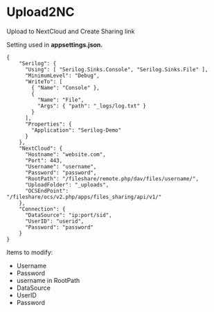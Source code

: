 # Upload2NC
Upload to NextCloud and Create Sharing link

Setting used in **appsettings.json.**

```
{
    "Serilog": {
      "Using": [ "Serilog.Sinks.Console", "Serilog.Sinks.File" ],
      "MinimumLevel": "Debug",
      "WriteTo": [
        { "Name": "Console" },
        {
          "Name": "File",
          "Args": { "path": "_logs/log.txt" }
        }
      ],
      "Properties": {
        "Application": "Serilog-Demo"
      }
    },
    "NextCloud": {
      "Hostname": "website.com",
      "Port": 443,
      "Username": "username",
      "Password": "password",
      "RootPath": "/fileshare/remote.php/dav/files/username/",
      "UploadFolder": "_uploads",
      "OCSEndPoint": "/fileshare/ocs/v2.php/apps/files_sharing/api/v1/"
    },
    "Connection": {
      "DataSource": "ip:port/sid",
      "UserID": "userid",
      "Password": "password"
    }
}
```

Items to modify:
- Username
- Password
- username in RootPath
- DataSource
- UserID
- Password

